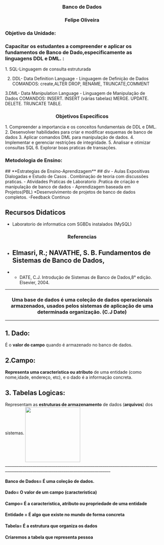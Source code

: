 <h3 align="middle">Banco de Dados</h3>

  <h3 align="middle">Felipe Oliveira</h3>
<h3 align="left">Objetivo da Unidade:</h3>
<h3 align="left">Capacitar os estudantes a compreender e aplicar os fundamentos de Banco de Dado,especificamente as linguagens DDL e DML. :</h3>
1. SQL-Linguagem de consulta estruturada

2. DDL- Data Definition Language - Linguagem de Definição de Dados COMANDOS: create,ALTER DROP, RENAME, TRUNCATE,COMMENT

3.DML- Data Manipulation Language - Linguagem de Manipulação de Dados COMANDOS: INSERT.
INSERT (várias tabelas)
MERGE.
UPDATE.
DELETE.
TRUNCATE TABLE.


<h3 align="middle">Objetivos Especificos</h3>
1. Compreender a importancia e os conceitos fundamentais de DDL e DML.
2. Desenvolver habilidades para criar e modificar esquemas de banco de dados
3. Aplicar comandos DML para manipulação de dados.
4. Implementar e gerenciar restrições de integridade.
5. Analisar e otimizar consultas SQL
6. Explorar boas praticas de transações.
<h3 align="left">Metodologia de Ensino:</h3>
## **Estrategias de Ensino-Aprendizagem** ##
</h3>div
- Aulas Expositivas Dialogadas e Estudo de Casos
. Combinação de teoria com discussões praticas.
- Atividades Praticas de Laboratorio
.Pratica de criação e manipulação de banco de dados 
- Aprendizagem baseada em Projetos(PBL)
*Desenvolvimento de projetos de banco de dados completos.
-Feedback Continuo

## **Recursos Didaticos** ##
- Laboratorio de informatica com SGBDs instalados (MySQL)

<h3 align="middle">Referencias</h3>

  - ## Elmasri, R.; NAVATHE, S. B. Fundamentos de Sistemas de Banco de Dados,
- - DATE, C.J. Introdução de Sistemas de Banco de Dados,8° edição. Elsevier, 2004.
 ________________________________________________________________________________________

 <h3 align="middle"Banco de Dados=</h3>
   
 Uma base de dados é uma coleção de dados operacionais armazenados, usados pelos sistemas de aplicação de uma determinada organização. (C.J Date)
____________________________________________________________________________________________________________________________________________________________
## **1. Dado:**</h1> É o **valor do campo** quando é armazenado no banco de dados.
## **2.Campo:**</h1> **Representa uma caracteristica ou atributo** de uma entidade (como nome,idade, endereço, etc), e o dado é a informação concreta.
## **3. Tabelas Logicas:**</h1> Representam as **estruturas de armazenamento** de dados (**arquivos**) dos sistemas.

<img  align="middle" src="https://gustavoschroeder.wordpress.com/wp-content/uploads/2015/12/43.png?w=490" height="180" width="180">
____________________________________________________________________________________________________________________________________

#### **Banco de Dados**= É uma coleção de dados.

#### **Dado**= O valor de um campo (caracteristica)

#### **Campo**= É a caracteristica, atributo ou propriedade de uma entidade

#### **Entidade** = É algo que existe no mundo de forma concreta

#### **Tabela**= É a estrutura que organiza os dados 


#### Criaremos a tabela que representa pessoa ##


 
